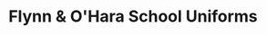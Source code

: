 ---
title: "Flynn & O'Hara School Uniforms"
url: /williamsville/flynn-and-ohara-school-uniforms/
shop: clothes
---